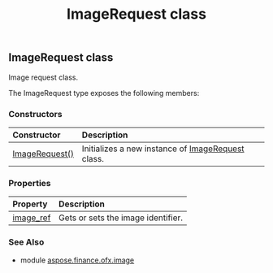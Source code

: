 ﻿---
title: ImageRequest class
second_title: Aspose.Finance for Python via .NET API References
description: 
type: docs
weight: 10
url: /python-net/aspose.finance.ofx.image/imagerequest/
is_root: false
---

## ImageRequest class

Image request class.



The ImageRequest type exposes the following members:

### Constructors
| Constructor | Description |
| :- | :- |
| [ImageRequest()](/finance/python-net/aspose.finance.ofx.image/imagerequest/__init__/#) | Initializes a new instance of [ImageRequest](/finance/python-net/aspose.finance.ofx.image/imagerequest) class. |


### Properties
| Property | Description |
| :- | :- |
| [image_ref](/finance/python-net/aspose.finance.ofx.image/imagerequest/image_ref) | Gets or sets the image identifier. |


### See Also

* module [aspose.finance.ofx.image](../)
